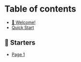 # Table of contents

* [👋 Welcome!](README.md)
* [Quick Start](quick-start.md)

## 🚀 Starters

* [Page 1](starters/userjoin.md)
